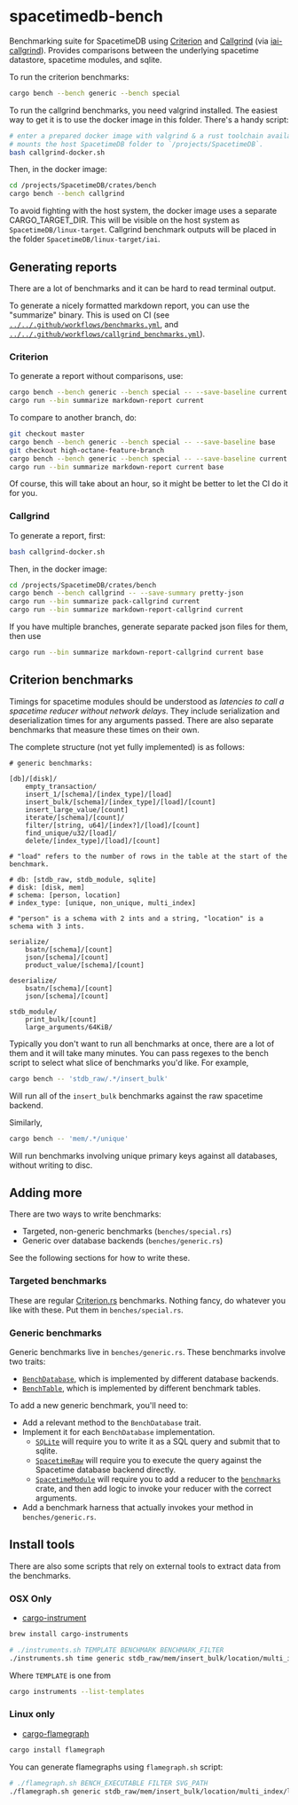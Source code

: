 # spacetimedb-bench
Benchmarking suite for SpacetimeDB using [Criterion](https://github.com/bheisler/criterion.rs) and [Callgrind](https://valgrind.org/docs/manual/cl-manual.html) (via [iai-callgrind](https://github.com/clockworklabs/iai-callgrind)). Provides comparisons between the underlying spacetime datastore, spacetime modules, and sqlite.

To run the criterion benchmarks:

```bash
cargo bench --bench generic --bench special
```

To run the callgrind benchmarks, you need valgrind installed.
The easiest way to get it is to use the docker image in this folder.
There's a handy script:
```bash
# enter a prepared docker image with valgrind & a rust toolchain available.
# mounts the host SpacetimeDB folder to `/projects/SpacetimeDB`.
bash callgrind-docker.sh 
```
Then, in the docker image:
```bash
cd /projects/SpacetimeDB/crates/bench
cargo bench --bench callgrind
```
To avoid fighting with the host system, the docker image uses a separate CARGO_TARGET_DIR.
This will be visible on the host system as `SpacetimeDB/linux-target`.
Callgrind benchmark outputs will be placed in the folder `SpacetimeDB/linux-target/iai`. 

## Generating reports

There are a lot of benchmarks and it can be hard to read terminal output.

To generate a nicely formatted markdown report, you can use the "summarize" binary.
This is used on CI (see [`../../.github/workflows/benchmarks.yml`](../../.github/workflows/benchmarks.yml), and
[`../../.github/workflows/callgrind_benchmarks.yml`](../../.github/workflows/callgrind_benchmarks.yml)).

### Criterion

To generate a report without comparisons, use:
```bash
cargo bench --bench generic --bench special -- --save-baseline current
cargo run --bin summarize markdown-report current
```

To compare to another branch, do:
```bash
git checkout master
cargo bench --bench generic --bench special -- --save-baseline base
git checkout high-octane-feature-branch
cargo bench --bench generic --bench special -- --save-baseline current
cargo run --bin summarize markdown-report current base
```

Of course, this will take about an hour, so it might be better to let the CI do it for you.


### Callgrind

To generate a report, first:
```bash
bash callgrind-docker.sh 
```
Then, in the docker image:
```bash
cd /projects/SpacetimeDB/crates/bench
cargo bench --bench callgrind -- --save-summary pretty-json
cargo run --bin summarize pack-callgrind current
cargo run --bin summarize markdown-report-callgrind current
```

If you have multiple branches, generate separate packed json files for them,
then use 

```bash
cargo run --bin summarize markdown-report-callgrind current base
```


## Criterion benchmarks
Timings for spacetime modules should be understood as *latencies to call a spacetime reducer without network delays*. They include serialization and deserialization times for any arguments passed. There are also separate benchmarks that measure these times on their own.

The complete structure (not yet fully implemented) is as follows:

```
# generic benchmarks:

[db]/[disk]/
    empty_transaction/
    insert_1/[schema]/[index_type]/[load]
    insert_bulk/[schema]/[index_type]/[load]/[count]
    insert_large_value/[count]
    iterate/[schema]/[count]/
    filter/[string, u64]/[index?]/[load]/[count]
    find_unique/u32/[load]/
    delete/[index_type]/[load]/[count]

# "load" refers to the number of rows in the table at the start of the benchmark.

# db: [stdb_raw, stdb_module, sqlite]
# disk: [disk, mem]
# schema: [person, location]
# index_type: [unique, non_unique, multi_index]

# "person" is a schema with 2 ints and a string, "location" is a schema with 3 ints.

serialize/
    bsatn/[schema]/[count]
    json/[schema]/[count]
    product_value/[schema]/[count]

deserialize/
    bsatn/[schema]/[count]
    json/[schema]/[count]

stdb_module/
    print_bulk/[count]
    large_arguments/64KiB/
```

Typically you don't want to run all benchmarks at once, there are a lot of them and it will take many minutes.
You can pass regexes to the bench script to select what slice of benchmarks you'd like. For example,

```sh
cargo bench -- 'stdb_raw/.*/insert_bulk'
```
Will run all of the `insert_bulk` benchmarks against the raw spacetime backend.

Similarly, 
```sh
cargo bench -- 'mem/.*/unique'
```
Will run benchmarks involving unique primary keys against all databases, without writing to disc.

## Adding more

There are two ways to write benchmarks:

- Targeted, non-generic benchmarks (`benches/special.rs`)
- Generic over database backends (`benches/generic.rs`)

See the following sections for how to write these.

### Targeted benchmarks
These are regular [Criterion.rs](https://github.com/bheisler/criterion.rs) benchmarks. Nothing fancy, do whatever you like with these. Put them in `benches/special.rs`.

### Generic benchmarks
Generic benchmarks live in `benches/generic.rs`. These benchmarks involve two traits:

- [`BenchDatabase`](src/database.rs), which is implemented by different database backends.
- [`BenchTable`](src/schemas.rs), which is implemented by different benchmark tables.

To add a new generic benchmark, you'll need to:
- Add a relevant method to the `BenchDatabase` trait.
- Implement it for each `BenchDatabase` implementation.
    - [`SQLite`](src/sqlite.rs) will require you to write it as a SQL query and submit that to sqlite.
    - [`SpacetimeRaw`](src/spacetime_raw.rs) will require you to execute the query against the Spacetime database backend directly.
    - [`SpacetimeModule`](src/spacetime_module.rs) will require you to add a reducer to the [`benchmarks`](../../modules/benchmarks/src/lib.rs) crate, and then add logic to invoke your reducer with the correct arguments.
- Add a benchmark harness that actually invokes your method in `benches/generic.rs`.


## Install tools

There are also some scripts that rely on external tools to extract data from the benchmarks.

### OSX Only

- [cargo-instrument](https://github.com/cmyr/cargo-instruments)

```bash
brew install cargo-instruments
```

```bash
# ./instruments.sh TEMPLATE BENCHMARK BENCHMARK_FILTER
./instruments.sh time generic stdb_raw/mem/insert_bulk/location/multi_index/load=0/count=100
```

Where `TEMPLATE` is one from 

```bash
cargo instruments --list-templates
```


### Linux only

- [cargo-flamegraph](https://github.com/flamegraph-rs/flamegraph)

```bash
cargo install flamegraph
```

You can generate flamegraphs using `flamegraph.sh` script:

```bash
# ./flamegraph.sh BENCH_EXECUTABLE FILTER SVG_PATH
./flamegraph.sh generic stdb_raw/mem/insert_bulk/location/multi_index/load=0/count=100 result.svg"
```